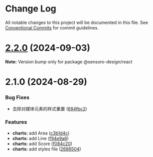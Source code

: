 # Change Log

All notable changes to this project will be documented in this file.
See [Conventional Commits](https://conventionalcommits.org) for commit guidelines.

# [2.2.0](https://github.com/sensoro/sensoro-design-next/compare/v2.1.0...v2.2.0) (2024-09-03)

**Note:** Version bump only for package @sensoro-design/react

# 2.1.0 (2024-08-29)

### Bug Fixes

- 去除对媒体元素的样式重置 ([684fbc2](https://github.com/sensoro/sensoro-design-next/commit/684fbc2b7d6dffce82485a86251cf0a383c885e6))

### Features

- **charts:** add Area ([c3b1d4c](https://github.com/sensoro/sensoro-design-next/commit/c3b1d4c1a2ed0622b2c1f2cc5b117d3f2de91faf))
- **charts:** add Line ([f94e9a6](https://github.com/sensoro/sensoro-design-next/commit/f94e9a65a5f8912b15942d954d09a7007448a37d))
- **charts:** add Score ([f084c20](https://github.com/sensoro/sensoro-design-next/commit/f084c2023ead3fc400110d3013659259564a4f04))
- **charts:** add styles file ([2686504](https://github.com/sensoro/sensoro-design-next/commit/2686504705fcb060d2fe8e84f866754017eb2170))
